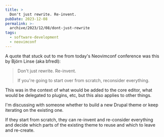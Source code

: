 ```yaml
---
title: >
  Don't just rewrite. Re-invent.
pubDate: 2023-12-08
permalink: >-
  archive/2023/12/08/dont-just-rewrite
tags:
  - software-development
  - neovimconf
---
```


A quote that stuck out to me from today's Neovimconf conference was this by Björn Linse (aka bfredl):

> Don't just rewrite. Re-invent.
>
> If you're going to start over from scratch, reconsider everything.

This was in the context of what would be added to the core editor, what would be delegated to plugins, etc, but this also applies to other things.

I'm discussing with someone whether to build a new Drupal theme or keep iterating on the existing one.

If they start from scratch, they can re-invent and re-consider everything and decide which parts of the existing theme to reuse and which to leave and re-create.
